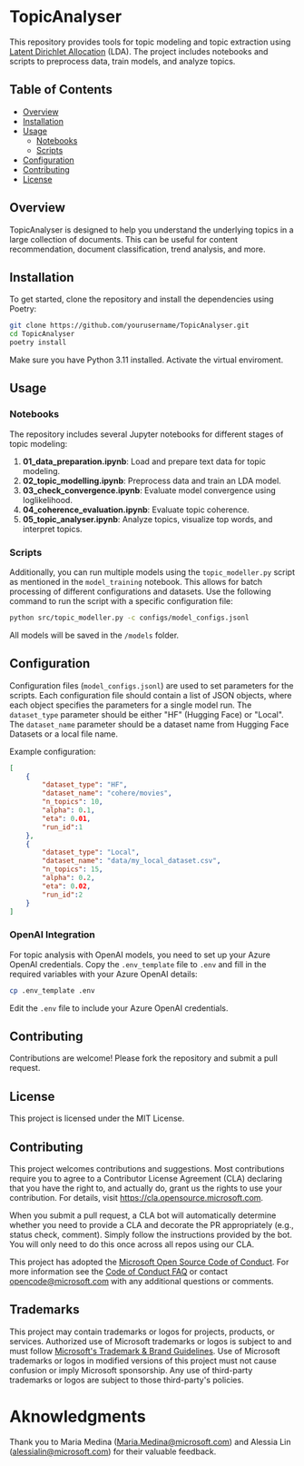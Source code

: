 # TopicAnalyser

This repository provides tools for topic modeling and topic extraction using [Latent Dirichlet Allocation](https://www.pnas.org/doi/10.1073/pnas.0307752101) (LDA). The project includes notebooks and scripts to preprocess data, train models, and analyze topics.

## Table of Contents

- [Overview](#overview)
- [Installation](#installation)
- [Usage](#usage)
  - [Notebooks](#notebooks)
  - [Scripts](#scripts)
- [Configuration](#configuration)
- [Contributing](#contributing)
- [License](#license)

## Overview

TopicAnalyser is designed to help you understand the underlying topics in a large collection of documents. This can be useful for content recommendation, document classification, trend analysis, and more.

## Installation

To get started, clone the repository and install the dependencies using Poetry:

```bash
git clone https://github.com/yourusername/TopicAnalyser.git
cd TopicAnalyser
poetry install
```

Make sure you have Python 3.11 installed. Activate the virtual enviroment.

## Usage

### Notebooks

The repository includes several Jupyter notebooks for different stages of topic modeling:
1. **01_data_preparation.ipynb**: Load and prepare text data for topic modeling.
2. **02_topic_modelling.ipynb**: Preprocess data and train an LDA model.
3. **03_check_convergence.ipynb**: Evaluate model convergence using loglikelihood.
4. **04_coherence_evaluation.ipynb**: Evaluate topic coherence.
5. **05_topic_analyser.ipynb**: Analyze topics, visualize top words, and interpret topics.

### Scripts

Additionally, you can run multiple models using the `topic_modeller.py` script as mentioned in the `model_training` notebook. This allows for batch processing of different configurations and datasets. Use the following command to run the script with a specific configuration file:

```bash
python src/topic_modeller.py -c configs/model_configs.jsonl     
```

All models will be saved in the `/models` folder.

## Configuration

Configuration files (`model_configs.jsonl`) are used to set parameters for the scripts. Each configuration file should contain a list of JSON objects, where each object specifies the parameters for a single model run. The `dataset_type` parameter should be either "HF" (Hugging Face) or "Local". The `dataset_name` parameter should be a dataset name from Hugging Face Datasets or a local file name.

Example configuration:

```json
[
    {
        "dataset_type": "HF",
        "dataset_name": "cohere/movies",
        "n_topics": 10,
        "alpha": 0.1,
        "eta": 0.01,
        "run_id":1
    },
    {
        "dataset_type": "Local",
        "dataset_name": "data/my_local_dataset.csv",
        "n_topics": 15,
        "alpha": 0.2,
        "eta": 0.02,
        "run_id":2
    }
]
```

### OpenAI Integration

For topic analysis with OpenAI models, you need to set up your Azure OpenAI credentials. Copy the `.env_template` file to `.env` and fill in the required variables with your Azure OpenAI details:

```bash
cp .env_template .env
```

Edit the `.env` file to include your Azure OpenAI credentials.


## Contributing

Contributions are welcome! Please fork the repository and submit a pull request.

## License

This project is licensed under the MIT License.


## Contributing

This project welcomes contributions and suggestions.  Most contributions require you to agree to a
Contributor License Agreement (CLA) declaring that you have the right to, and actually do, grant us
the rights to use your contribution. For details, visit https://cla.opensource.microsoft.com.

When you submit a pull request, a CLA bot will automatically determine whether you need to provide
a CLA and decorate the PR appropriately (e.g., status check, comment). Simply follow the instructions
provided by the bot. You will only need to do this once across all repos using our CLA.

This project has adopted the [Microsoft Open Source Code of Conduct](https://opensource.microsoft.com/codeofconduct/).
For more information see the [Code of Conduct FAQ](https://opensource.microsoft.com/codeofconduct/faq/) or
contact [opencode@microsoft.com](mailto:opencode@microsoft.com) with any additional questions or comments.

## Trademarks

This project may contain trademarks or logos for projects, products, or services. Authorized use of Microsoft 
trademarks or logos is subject to and must follow 
[Microsoft's Trademark & Brand Guidelines](https://www.microsoft.com/en-us/legal/intellectualproperty/trademarks/usage/general).
Use of Microsoft trademarks or logos in modified versions of this project must not cause confusion or imply Microsoft sponsorship.
Any use of third-party trademarks or logos are subject to those third-party's policies.

# Aknowledgments 

Thank you to Maria Medina (Maria.Medina@microsoft.com) and Alessia Lin (alessialin@microsoft.com) for their valuable feedback.